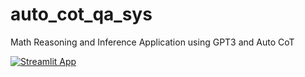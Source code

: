 # auto_cot_qa_sys

Math Reasoning and Inference Application using GPT3 and Auto CoT

[![Streamlit App](https://static.streamlit.io/badges/streamlit_badge_black_white.svg)](https://codyhuu-auto-cot-qa-app-auto-cot-app-on5fx0.streamlit.app/)
